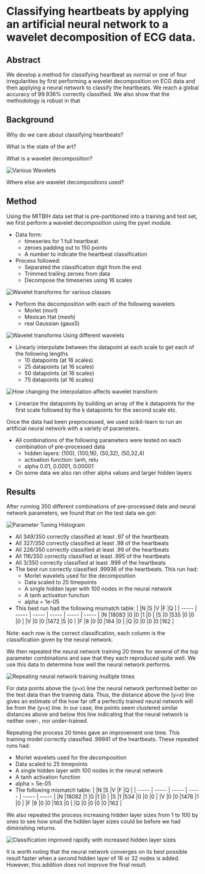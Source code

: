 # Classifying heartbeats by applying an artificial neural network to a wavelet decomposition of ECG data.

## Abstract

We develop a method for classifying heartbeat as normal or one of four irregularities by first performing a wavelet decomposition on ECG data and then applying a neural network to classify the heartbeats. We reach a global accuracy of 99.936% correctly classified. We also show that the methodology is robust in that 

## Background

Why do we care about classifying heartbeats?

What is the state of the art?

What is a wavelet decomposition?

![Various Wavelets](wavelets.png)

Where else are wavelet decompositions used?

## Method

Using the MITBIH data set that is pre-partitioned into a training and test set, we first perform a wavelet decomposition using the pywt module.
* Data form:
  * timeseries for 1 full heartbeat
  * zeroes padding out to 150 points
  * A number to indicate the heartbeat classification
* Process followed:
  * Separated the classification digit from the end
  * Trimmed trailing zeroes from data
  * Decompose the timeseries using 16 scales

![Wavelet transforms for various classes](wavelet_class.png)

  * Perform the decomposition with each of the following wavelets
    * Morlet        (morl)
    * Mexican Hat   (mexh)
    * real Gaussian (gaus5)

![Wavelet transforms Using different wavelets](wavelet_types.png)

  * Linearly interpolate between the datapoint at each scale to get each of the following lengths
    * 10 datapoints (at 16 scales)
    * 25 datapoints (at 16 scales)
    * 50 datapoints (at 16 scales)
    * 75 datapoints (at 16 scales)

![How changing the interpolation affects wavelet transform](wavelet_scales.png)

  * Linearize the datapoints by building an array of the k datapoints for the first scale followed by the k datapoints for the second scale etc.

Once the data had been preprocessed, we used scikit-learn to run an artificial neural network with a variety of parameters.
* All combinations of the following parameters were tested on each combination of pre-processed data
  * hidden layers: (100), (100,16), (50,32), (50,32,4)
  * activation function: tanh, relu
  * alpha 0.01, 0.0001, 0.00001
* On some data we also ran other alpha values and larger hidden layers

## Results

After running 350 different combinations of pre-processed data and neural network parameters, we found that on the test data we got:

![Parameter Tuning Histogram](parameter_tuning.png)
* All 349/350 correctly classified at least .97 of the heartbeats
* All 327/350 correctly classified at least .98 of the heartbeats
* All 226/350 correctly classified at least .99 of the heartbeats
* All 116/350 correctly classified at least .995 of the heartbeats
* All 3/350 correctly classified at least .999 of the heartbeats
* The best run correctly classified .99936 of the heartbeats. This run had:
  * Morlet wavelets used for the decomposition
  * Data scaled to 25 timepoints
  * A single hidden layer with 100 nodes in the neural network
  * A tanh activation function
  * alpha = 1e-05
* This best run had the following mismatch table:
|	|N	|S	|V	|F	|Q	|
| ----- | ----- | ----- | ----- | ----- | ----- |
|N	|18083	|0	|0	|1	|0	|
|S	|0	|535	|0	|0	|0	|
|V	|0	|0	|1472	|5	|0	|
|F	|8	|0	|0	|164	|0	|
|Q	|0	|0	|0	|0	|162	|

Note: each row is the correct classification, each column is the classification given by the neural network.

We then repeated the neural network training 20 times for several of the top parameter combinations and saw that they each reproduced quite well. We use this data to determine how well the neural network performs.

![Repeating neural network training multiple times](reproducible.png)

For data points above the \(y=x\) line the neural network performed better on the test data than the training data. Thus, the distance above the \(y=x\) line gives an estimate of the how far off a perfectly trained neural network will be from the \(y=x\) line. In our case, the points seem clustered similar distances above and below this line indicating that the neural network is neither over-, nor under-trained.

Repeating the process 20 times gave an improvement one time. This training model correctly classified .99941 of the heartbeats. These repeated runs had:
  * Morlet wavelets used for the decomposition
  * Data scaled to 25 timepoints
  * A single hidden layer with 100 nodes in the neural network
  * A tanh activation function
  * alpha = 5e-05
* The following mismatch table:
|	|N	|S	|V	|F	|Q	|
| ----- | ----- | ----- | ----- | ----- | ----- |
|N	|18082	|1	|0	|1	|0	|
|S	|1	|534	|0	|0	|0	|
|V	|0	|0	|1476	|1	|0	|
|F	|9	|0	|0	|163	|0	|
|Q	|0	|0	|0	|0	|162	|


We also repeated the process increasing hidden layer sizes from 1 to 100 by ones to see how small the hidden layer sizes could be before we had diminishing returns.

![Classification improved rapidly with increased hidden layer sizes](incremental_convergence.png)

It is worth noting that the neural network converges on its best possible result faster when a second hidden layer of 16 or 32 nodes is added. However, this addition does not improve the final result.
